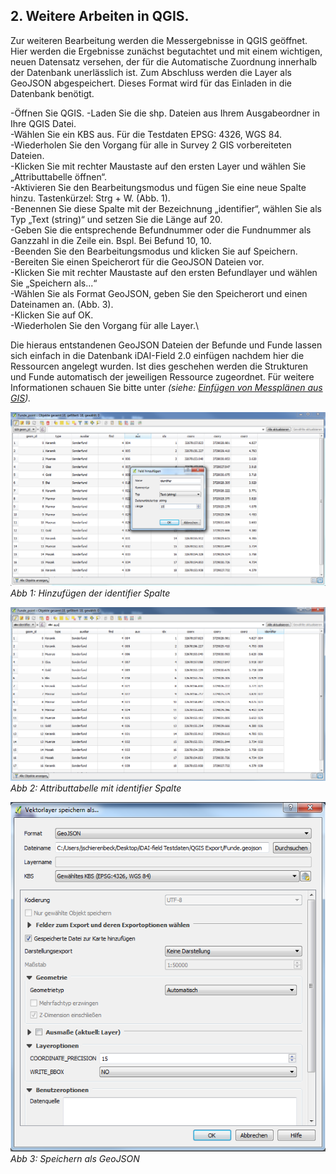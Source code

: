 ﻿## 2. Weitere Arbeiten in QGIS.

Zur weiteren Bearbeitung werden die Messergebnisse in QGIS geöffnet.
Hier werden die Ergebnisse zunächst begutachtet und mit einem wichtigen, neuen Datensatz versehen, der für die Automatische Zuordnung innerhalb der Datenbank unerlässlich ist. Zum Abschluss werden die Layer als GeoJSON abgespeichert.
Dieses Format wird für das Einladen in die Datenbank benötigt.

-Öffnen Sie QGIS.
-Laden Sie die shp. Dateien aus Ihrem Ausgabeordner in Ihre QGIS Datei.\
-Wählen Sie ein KBS aus. Für die Testdaten EPSG: 4326, WGS 84.\
-Wiederholen Sie den Vorgang für alle in Survey 2 GIS vorbereiteten Dateien.\
-Klicken Sie mit rechter Maustaste auf den ersten Layer und wählen Sie „Attributtabelle öffnen“.\
-Aktivieren Sie den Bearbeitungsmodus und fügen Sie eine neue Spalte hinzu. Tastenkürzel: Strg + W. (Abb. 1).\
-Benennen Sie diese Spalte mit der Bezeichnung „identifier“, wählen Sie als Typ „Text (string)“ und setzen Sie die Länge auf 20.\
-Geben Sie die entsprechende Befundnummer oder die Fundnummer als Ganzzahl in die Zeile ein. Bspl. Bei Befund 10, 10.\
-Beenden Sie den Bearbeitungsmodus und klicken Sie auf Speichern.\
-Bereiten Sie einen Speicherort für die GeoJSON Dateien vor.\
-Klicken Sie mit rechter Maustaste auf den ersten Befundlayer und wählen Sie „Speichern als...“\
-Wählen Sie als Format GeoJSON, geben Sie den Speicherort und einen Dateinamen an. (Abb. 3).\
-Klicken Sie auf OK.\
-Wiederholen Sie den Vorgang für alle Layer.\

Die hieraus entstandenen GeoJSON Dateien der Befunde und Funde lassen sich einfach in die Datenbank iDAI-Field 2.0 einfügen nachdem hier die Ressourcen angelegt wurden.
Ist dies geschehen werden die Strukturen und Funde automatisch der jeweiligen Ressource zugeordnet.
Für weitere Informationen schauen Sie bitte unter *(siehe: [Einfügen von Messplänen aus GIS](../../manual/14._gis)).*

![handbuch_working_in_qgis_01](images/handbuch_working_in_qgis_01.PNG)\
*Abb 1: Hinzufügen der identifier Spalte*

![handbuch_working_in_qgis_02](images/handbuch_working_in_qgis_02.PNG)\
*Abb 2: Attributtabelle mit identifier Spalte*

![handbuch_working_in_qgis_03](images/handbuch_working_in_qgis_03.PNG)\
*Abb 3: Speichern als GeoJSON*

